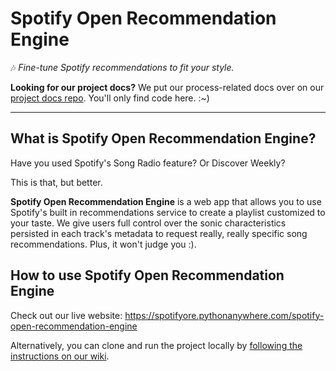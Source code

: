 # Spotify Open Recommendation Engine
🎶 *Fine-tune Spotify recommendations to fit your style.*

**Looking for our project docs?**
We put our process-related docs over on our [project docs repo](https://github.com/Spotify-Open-Recommendation-Engine/project-docs).
You'll only find code here. :~)

---

## What is Spotify Open Recommendation Engine?
Have you used Spotify's Song Radio feature? Or Discover Weekly?

This is that, but better.

**Spotify Open Recommendation Engine** is a web app that allows you to use Spotify's built in recommendations service to create a playlist customized to your taste. 
We give users full control over the sonic characteristics persisted in each track's metadata to request really, really specific song recommendations. Plus, it won't judge you :).

## How to use Spotify Open Recommendation Engine

Check out our live website: https://spotifyore.pythonanywhere.com/spotify-open-recommendation-engine

Alternatively, you can clone and run the project locally by [following the instructions on our wiki](https://github.com/Spotify-Open-Recommendation-Engine/spotify-open-recommendation-engine/wiki/Setup:-Anaconda,-py4web).
